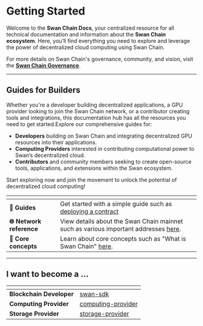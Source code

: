# Getting Started



Welcome to the **Swan Chain Docs**, your centralized resource for all technical documentation and information about the **Swan Chain ecosystem**. Here, you’ll find everything you need to explore and leverage the power of decentralized cloud computing using Swan Chain.

For more details on Swan Chain's governance, community, and vision, visit the [**Swan Chain Governance**](https://github.com/swanchain/governance).

***

## **Guides for Builders**

Whether you're a developer building decentralized applications, a GPU provider looking to join the Swan Chain network, or a contributor creating tools and integrations, this documentation hub has all the resources you need to get started.Explore our comprehensive guides for:

* **Developers** building on Swan Chain and integrating decentralized GPU resources into their applications.
* **Computing Providers** interested in contributing computational power to Swan’s decentralized cloud.
* **Contributors** and community members seeking to create open-source tools, applications, and extensions within the Swan ecosystem.

Start exploring now and join the movement to unlock the potential of decentralized cloud computing!

<table data-view="cards"><thead><tr><th></th><th></th></tr></thead><tbody><tr><td>📄 <strong>Guides</strong></td><td>Get started with a simple guide such as <a href="https://github.com/swanchain/docs/blob/a4e9a38f2f67a4e01ef2538d9187d737c8397ceb/start-here/quick-start/deploying-your-first-smart-contract-with-remix.md">deploying a contract</a></td></tr><tr><td><strong>🌐 Network reference</strong></td><td>View details about the Swan Chain mainnet such as various important addresses <a href="https://github.com/swanchain/docs/blob/a4e9a38f2f67a4e01ef2538d9187d737c8397ceb/broken-reference">here</a>.</td></tr><tr><td><strong>🌟 Core concepts</strong></td><td>Learn about core concepts such as "What is Swan Chain" <a href="https://github.com/swanchain/docs/blob/a4e9a38f2f67a4e01ef2538d9187d737c8397ceb/core-concepts">here</a>.</td></tr></tbody></table>

***

## I want to become a ...

<table data-view="cards"><thead><tr><th></th><th data-hidden data-card-target data-type="content-ref"></th></tr></thead><tbody><tr><td><strong>Blockchain Developer</strong></td><td><a href="bulders/tools/swan-sdk/">swan-sdk</a></td></tr><tr><td><strong>Computing Provider</strong></td><td><a href="bulders/computing-provider/">computing-provider</a></td></tr><tr><td><strong>Storage Provider</strong></td><td><a href="bulders/storage-provider/">storage-provider</a></td></tr></tbody></table>
